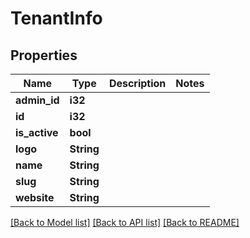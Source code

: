 # TenantInfo

## Properties

Name | Type | Description | Notes
------------ | ------------- | ------------- | -------------
**admin_id** | **i32** |  | 
**id** | **i32** |  | 
**is_active** | **bool** |  | 
**logo** | **String** |  | 
**name** | **String** |  | 
**slug** | **String** |  | 
**website** | **String** |  | 

[[Back to Model list]](../README.md#documentation-for-models) [[Back to API list]](../README.md#documentation-for-api-endpoints) [[Back to README]](../README.md)


